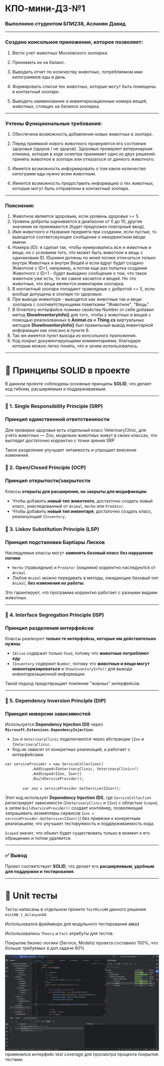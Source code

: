 # КПО-мини-ДЗ-№1
### Выполнено студентом БПИ238, Асланян Давид

---

### **Создано консольное приложение, которое позволяет:**
1. Вести учет животных Московского зоопарка. 


2. Принимать их на баланс.


3. Выводить отчет по количеству животных, потребляемом 
ими килограммов еды в день. 


4. Формировать списки тех животных, которые могут быть 
помещены в контактный зоопарк. 


5. Выводить наименование и инвентаризационные номера 
вещей, животных, стоящих на балансе зоопарка.

---

### **Учтены Функциональные требования:**
1. Обеспечена возможность добавления новых животных 
в зоопарк.


2. Перед приемкой нового животного проверяется
его состояние здоровья (здоров / не здоров). 
Здоровье проверяет ветеринарная клиника, 
которая в ходе осмотра принимает
одно из двух решений: принять животное в зоопарк 
или отказаться от данного животного.


3. Имеется возможность информировать о том 
какое количество килограмм еды нужно всем животным.


4. Имеется возможность предоставить 
информацию о тех животных, которые могут быть
отправлены в контактный зоопарк.

---

### **Пояснения:**
1. Животное является здоровым, 
если уровень здоровья >= 5. 
2. Уровень доброты оценивается в диапазоне от 0 до 10,
другие значения не принимаются (будет предложен повторный
ввод).
3. Имя животного и Название предмета при создании, если пустые,
то выводится соответсвующее сообщение о некорректном вводе
имени.
4. Номера (ID): я сделал так, чтобы нумеровались все и животные
и вещи, но с условием того, что может быть животное и вещь с одинаковым ID.
IDшники должны по моей логике отличаться только внутри Животных и внутри Вещей 
и если вдруг будет создано Животное с ID=1, например, а потом еще раз попытка создания 
Животного с ID=1 - будет выведено сообщение о том, что такое животное уже есть, то же самое касается и вещей. 
Но что животные, что вещи являются инвентарем зоопарка.
5. В контактный зоопарк попадают травоядные с добротой >= 5, если вообще допущены в зоопарк по здоровью.
6. При выводе инвенторя - выводятся как животные так и вещи зоопарка с соотнветствующими пометками "Животное", "Вещь".
7. В IInventory интерфейсе помимо свойства Number от себя добавил метод **ShowInventoryInfo()**
для того, чтобы у животных и вещей с помощью реализованных в **Animal.cs** и **Thing.cs** виртуальных методов 
**ShowInventoryInfo()** был правильный вывод инвентарной информации как описано в пункте 6.
8. Так же имеется пункт выхода из консольного приложения.
9. Код покрыт документирующими комментариями, благодаря которым можно легко понять, что и зачем использовалось.

---

# 📌 Принципы SOLID в проекте

В данном проекте соблюдены основные принципы **SOLID**, что делает код гибким, расширяемым и поддерживаемым.

---

### 🔹 1. Single Responsibility Principle (SRP)
### **Принцип единственной ответственности**
Для проверки здоровья есть отдельный класс VeterinaryClinic, для учёта животных — Zoo, модельки животных живут в своих классах, что выглядит достаточно корректно с точки зрения SRP

Такое разделение улучшает читаемость и упрощает внесение изменений.


### 🔹 2. Open/Closed Principle (OCP)
### **Принцип открытости/закрытости**
Классы **открыты для расширения, но закрыты для модификации**:
- Чтобы добавить **новый тип животного**, достаточно создать новый класс, унаследованный от `Animal`, `Herbo` или `Predator`.
- Чтобы добавить **новый тип инвентаря**, достаточно создать класс, реализующий `IInventory`.


### 🔹 3. Liskov Substitution Principle (LSP)
### **Принцип подстановки Барбары Лисков**
Наследуемые классы могут **заменять базовый класс без нарушения логики**:
- `Herbo` (травоядные) и `Predator` (хищники) корректно наследуются от `Animal`.
- Любое `Animal` можно передавать в методы, ожидающие базовый тип `Animal`, **без изменения их работы**.

Это гарантирует, что программа корректно работает с разными видами животных.

---

### 🔹 4. Interface Segregation Principle (ISP)
### **Принцип разделения интерфейсов**
Классы реализуют **только те интерфейсы, которые им действительно нужны**:
- `IAlive` содержит только `Food`, потому что **животные потребляют еду**.
- `IInventory` содержит `Number`, потому что **животные и вещи могут инвентаризироваться** и `ShowInventoryInfo()`
для вывода инвентаризационной информации.

Такой подход предотвращает пояление "жирных" интерфейсов.

---

### 🔹 5. Dependency Inversion Principle (DIP)
### **Принцип инверсии зависимостей**
Используется **Dependency Injection (DI)** через **`Microsoft.Extensions.DependencyInjection`**:
- `Zoo` и `VeterinaryClinic` подключаются через абстракции `IZoo` и `IVeterinaryClinic`.
- Код не зависит от конкретных реализаций, а работает с интерфейсами.

```
var serviceProvider = new ServiceCollection()
            .AddScoped<IVeterinaryClinic, VeterinaryClinic>()
            .AddScoped<IZoo, Zoo>()
            .BuildServiceProvider();

        var zoo = serviceProvider.GetService<IZoo>();
```
Этот код использует **Dependency Injection (DI)**, где `ServiceCollection` регистрирует зависимости (`IVeterinaryClinic` и `IZoo`) с областью `Scoped`, а затем `BuildServiceProvider()` создает контейнер, позволяющий запрашивать экземпляры сервисов (`zoo = serviceProvider.GetService<IZoo>()`) без привязки к конкретным реализациям, что улучшает тестируемость и поддерживаемость кода.

`Scoped` значит, что объект будет существовать только в момент к его обращению и потом удаляется.

---

### ✅ Вывод
Проект соответствует **SOLID**, что делает его **расширяемым, удобным для поддержки и тестирования**.

---

# 📌 Unit тесты
Тесты написаны в отдельном проекте `TestMiniHW` данного решения `miniHW_1_AslanyanDG`

Использовался фреймворк для модульного тестирования **`xUnit`**

Использовались `Theory` и `Fact` атрибуты для тестов.

Покрытие бизнес-логики (Service, Models) проекта составило 100%, что больше требуемых в доп.задаче 60%

![img.png](img.png)
применялся интерфейс test coverage для просмотра процента покрытия тестами.


